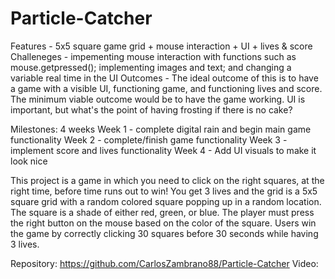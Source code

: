 # Particle-Catcher
Features - 5x5 square game grid + mouse interaction + UI + lives & score 
Challeneges - impementing mouse interaction with functions such as mouse.getpressed(); implementing images and text; and changing a variable real time in the UI 
Outcomes - The ideal outcome of this is to have a game with a visible UI, functioning game, and functioning lives and score. The minimum viable outcome would be to have the game working. UI is important, but what's the point of having frosting if there is no cake?

Milestones: 4 weeks 
Week 1 - complete digital rain and begin main game functionality 
Week 2 - complete/finish game functionality 
Week 3 - implement score and lives functionality 
Week 4 - Add UI visuals to make it look nice

This project is a game in which you need to click on the right squares, at the right time, before time runs out to win! You get 3 lives and the grid is a 5x5 square grid with a random colored square popping up in a random location. The square is a shade of either red, green, or blue. The player must press the right button on the mouse based on the color of the square. Users win the game by correctly clicking 30 squares before 30 seconds while having 3 lives.


Repository: https://github.com/CarlosZambrano88/Particle-Catcher
Video: 
